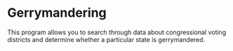 # Gerrymandering
This program allows you to search through data about congressional voting districts and determine whether a  particular state is gerrymandered.
